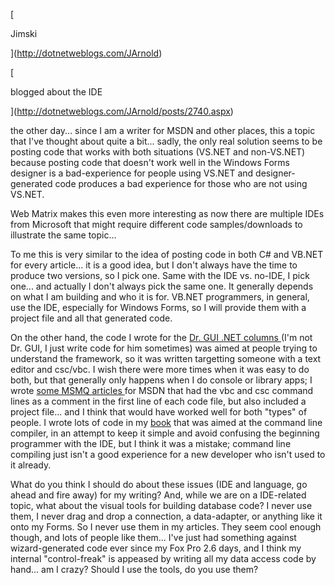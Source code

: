 [

Jimski

](http://dotnetweblogs.com/JArnold)



[

blogged about the IDE

](http://dotnetweblogs.com/JArnold/posts/2740.aspx)

the other day... since I am a writer for MSDN and other places, this a topic that I've thought about quite a bit... sadly, the only real solution seems to be posting code that works with both situations (VS.NET and non-VS.NET) because posting code that doesn't work well in the Windows Forms designer is a bad-experience for people using VS.NET and designer-generated code produces a bad experience for those who are not using VS.NET.

Web Matrix makes this even more interesting as now there are multiple IDEs from Microsoft that might require different code samples/downloads to illustrate the same topic...

To me this is very similar to the idea of posting code in both C# and VB.NET for every article... it is a good idea, but I don't always have the time to produce two versions, so I pick one. Same with the IDE vs. no-IDE, I pick one... and actually I don't always pick the same one. It generally depends on what I am building and who it is for. VB.NET programmers, in general, use the IDE, especially for Windows Forms, so I will provide them with a project file and all that generated code.

On the other hand, the code I wrote for the [Dr. GUI .NET columns ](http://msdn.microsoft.com/library/en-us/dnguinet/html/drguinetnhp.asp)(I'm not Dr. GUI, I just write code for him sometimes) was aimed at people trying to understand the framework, so it was written targetting someone with a text editor and csc/vbc. I wish there were more times when it was easy to do both, but that generally only happens when I do console or library apps; I wrote [some MSMQ articles ](http://msdn.microsoft.com/library/en-us/dnbda/html/bdadotnetasync1.asp)for MSDN that had the vbc and csc command lines as a comment in the first line of each code file, but also included a project file... and I think that would have worked well for both "types" of people. I wrote lots of code in my [book](http://www.duncanmackenzie.net/books/Teach%20Yourself%20Visual%20Basic.NET%20in%2021%20Days.htm) that was aimed at the command line compiler, in an attempt to keep it simple and avoid confusing the beginning programmer with the IDE, but I think it was a mistake; command line compiling just isn't a good experience for a new developer who isn't used to it already.

What do you think I should do about these issues (IDE and language, go ahead and fire away) for my writing? And, while we are on a IDE-related topic, what about the visual tools for building database code? I never use them, I never drag and drop a connection, a data-adapter, or anything like it onto my Forms. So I never use them in my articles. They seem cool enough though, and lots of people like them... I've just had something against wizard-generated code ever since my Fox Pro 2.6 days, and I think my internal "control-freak" is appeased by writing all my data access code by hand... am I crazy? Should I use the tools, do you use them?